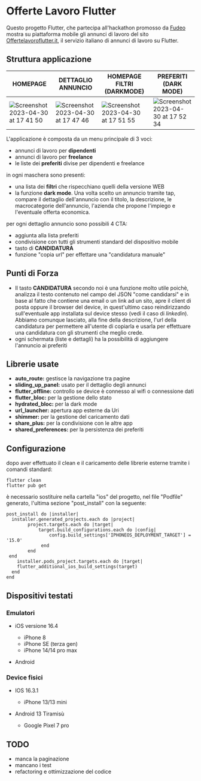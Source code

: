 # Offerte Lavoro Flutter

Questo progetto Flutter, che partecipa all'hackathon promosso da [Fudeo](https://www.fudeo.it/blog/hackathon-flutter-offertelavoroflutter) mostra su piattaforma mobile gli annunci di lavoro del sito [Offertelavoroflutter.it](www.offertelavoroflutter.it), il servizio italiano di annunci di lavoro su Flutter.

## Struttura applicazione

| HOMEPAGE  | DETTAGLIO ANNUNCIO | HOMEPAGE FILTRI (DARKMODE)  | PREFERITI (DARK MODE) |
| ------------- | ------------- | ------------- | ------------- |
| ![Screenshot 2023-04-30 at 17 41 50](https://user-images.githubusercontent.com/3844108/235363507-107f90eb-2f77-4eae-9ea5-7ba57cde5f26.png)  | ![Screenshot 2023-04-30 at 17 47 46](https://user-images.githubusercontent.com/3844108/235363556-fb762276-ec1e-40d8-8941-6d0b606e5e78.png)  | ![Screenshot 2023-04-30 at 17 51 55](https://user-images.githubusercontent.com/3844108/235363561-d797e39f-c036-40ef-be0d-91084ccc5eb8.png)  | ![Screenshot 2023-04-30 at 17 52 34](https://user-images.githubusercontent.com/3844108/235363564-488d82d2-10d2-4256-ba3f-0209f000c047.png)  |



L'applicazione è composta da un menu principale di 3 voci:
- annunci di lavoro per **dipendenti**
- annunci di lavoro per **freelance**
- le liste dei **preferiti** divise per dipendenti e freelance

in ogni maschera sono presenti:
- una lista dei **filtri** che rispecchiano quelli della versione WEB
- la funzione **dark mode**. 
Una volta scelto un annuncio tramite tap, compare il dettaglio dell'annuncio con il titolo, la descrizione, le macrocategorie dell'annuncio, l'azienda che propone l'impiego e l'eventuale offerta economica. 

per ogni dettaglio annuncio sono possibili 4 CTA:
- aggiunta alla lista preferiti
- condivisione con tutti gli strumenti standard del dispositivo mobile
- tasto di **CANDIDATURA**
- funzione "copia url" per effettare una "candidatura manuale"

## Punti di Forza
- Il tasto **CANDIDATURA** secondo noi è una funzione molto utile poichè, analizza il testo contenuto nel campo del JSON "come candidarsi" e in base al fatto che contiene una email o un link ad un sito, apre il client di posta oppure il browser del device, in quest'ultimo caso reindirizzando sull'eventuale app installata sul device stesso (vedi il caso di _linkedin_).
Abbiamo comunque lasciato, alla fine della descrizione, l'url della candidatura per permettere all'utente di copiarla e usarla per effettuare una candidatura con gli strumenti che meglio crede.
- ogni schermata (liste e dettagli) ha la possibilità di aggiungere l'annuncio ai preferiti

## Librerie usate
- **auto_route:** gestisce la navigazione tra pagine
- **sliding_up_panel:** usato per il dettaglio degli annunci
- **flutter_offline:** controllo se device è connesso al wifi o connessione dati
- **flutter_bloc:** per la gestione dello stato
- **hydrated_bloc:** per la dark mode
- **url_launcher:** apertura app esterne da Uri
- **shimmer:** per la gestione del caricamento dati
- **share_plus:** per la condivisione con le altre app
- **shared_preferences:** per la persistenza dei preferiti

## Configurazione
dopo aver effettuato il clean e il caricamento delle librerie esterne tramite i comandi standard:
```
flutter clean
flutter pub get
```

è necessario sostituire nella cartella "ios" del progetto, nel file "Podfile" generato, l'ultima sezione "post_install" con la seguente:
```
post_install do |installer|
  installer.generated_projects.each do |project|
        project.targets.each do |target|
            target.build_configurations.each do |config|
                config.build_settings['IPHONEOS_DEPLOYMENT_TARGET'] = '15.0'
             end
        end
 end
    installer.pods_project.targets.each do |target|
    flutter_additional_ios_build_settings(target)
  end
end
```

## Dispositivi testati

### Emulatori
- iOS versione 16.4
  - iPhone 8
  - iPhone SE (terza gen)
  - iPhone 14/14 pro max

- Android


### Device fisici
- IOS 16.3.1
  - iPhone 13/13 mini

- Android 13 Tiramisù
  - Google Pixel 7 pro


## TODO
- manca la paginazione
- mancano i test  
- refactoring e ottimizzazione del codice


